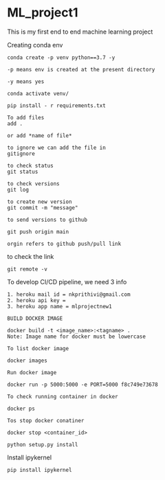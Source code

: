 # ML_project1

This is my first end to end machine learning project


Creating conda env
```
conda create -p venv python==3.7 -y

-p means env is created at the present directory

-y means yes

```

```
conda activate venv/
```

```
pip install - r requirements.txt
```

```
To add files
add .

or add *name of file*
```
```
to ignore we can add the file in 
gitignore
```

```
to check status
git status
```

```
to check versions
git log
```

```
to create new version
git commit -m "message"
```

```
to send versions to github

git push origin main

orgin refers to github push/pull link
```


to check the link
```
git remote -v
```

To develop CI/CD pipeline, we need 3 info

```
1. heroku mail id = nkprithivi@gmail.com
2. heroku api key =  
3. heroku app name = mlprojectnew1
```

```
BUILD DOCKER IMAGE

docker build -t <image_name>:<tagname> .
Note: Image name for docker must be lowercase
```
```
To list docker image

docker images
```
```
Run docker image

docker run -p 5000:5000 -e PORT=5000 f8c749e73678
```
```
To check running container in docker

docker ps
```
```
Tos stop docker conatiner

docker stop <container_id>
```

```
python setup.py install
```

Install ipykernel

```
pip install ipykernel
```

